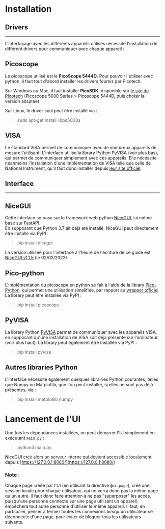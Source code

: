 # Installation
## Drivers
---
L'interfaçage avec les différents appareils utilisés nécessite l'installation de différent drivers pour communiquer avec chaque appareil :
## Picoscope 
Le picoscope utilisé est le **PicoScope 5444D**. Pour pouvoir l'utiliser avec python, il faut tout d'abord installer les drivers fournis par Picotech.  
  
Sur Windows ou Mac, il faut installer **PicoSDK**, disponible sur [le site de Picotech](https://www.picotech.com/downloads) (Picoscope 5000 Series > Picoscope 5444D, puis choisir la version adaptée)  
  
Sur Linux, le driver seul peut être installé via :
 
> sudo apt-get install libps5000a

## VISA
Le standard VISA permet de communiquer avec de nombreux appareils de mesure l'utilisant. L'interface utilise la library Python PyVISA (voir plus bas), qui permet de communiquer simplement avec ces appareils. Elle nécessite néanmoins l'installation d'une implémentation de VISA telle que celle de National Instrument, qu'il faut donc installer depuis [leur site officiel](https://www.ni.com/fr-fr/support/downloads/drivers/download.ni-visa.html#460225).

  
## Interface
---
## NiceGUI
Cette interface se base sur le framework web python [NiceGUI](https://github.com/zauberzeug/nicegui), lui même basé sur [FastAPI](https://fastapi.tiangolo.com/).  
En supposant que Python 3.7 ait déjà été installé, NiceGUI peut directement être installé via PyPI :

> pip install nicegui  

La version utilisée pour l'interface à l'heure de l'écriture de ce guide est [NiceGUI v1.1.5](https://github.com/zauberzeug/nicegui/releases/tag/v1.1.5) (le 02/02/2023)

## Pico-python

L'implémentation du picoscope en python se fait à l'aide de la library [Pico-Python](https://github.com/colinoflynn/pico-python), qui permet une utilisation simplifiée, par rapport au [wrapper officiel](https://github.com/picotech/picosdk-python-wrappers). La library peut être installée via PyPI :

> pip install picoscope

## PyVISA
La library Python [PyVISA](https://pyvisa.readthedocs.io/en/latest/index.html) permet de communiquer avec les appareils VISA, en supposant qu'une installation de VISA soit déjà présente sur l'ordinateur (voir plus haut). La library peut également être installée via PyPI :

> pip install pyvisa

## Autres libraries Python
L'interface nécessite également quelques librairies Python courantes, telles que Numpy ou Matplotlib, que l'on peut installer, si elles ne sont pas déjà présentes, via :

> pip install matplotlib numpy 


# Lancement de l'UI

Une fois les dépendances installées, on peut démarrer l'UI simplement en exécutant `main.py` :

> python3 main.py

NiceGUI créé alors un serveur interne qui devient accessible localement depuis [https://127.0.0.1:8080/](https://127.0.0.1:8080/)

### Note :
Chaque page créée par l'UI (en utilisant la directive `@ui.page`), créé une session locale pour chaque utilisateur, qui ne verra donc pas la même page qu'un autre. Il faut donc faire attention à ne pas "superposer" les accès, puisqu'une personne connecté sur une page utilisant un appareil, empêchera tout autre personne d'utiliser le même appareil. Il faut, en particulier, penser à fermer toutes les connexions lorsqu'un utilisateur se déconnecte d'une page, pour éviter de bloquer tous les utilisateurs suivants.